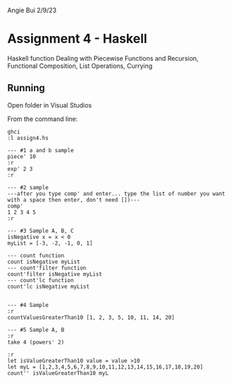 Angie Bui
2/9/23

# Assignment 4 - Haskell

Haskell function
Dealing with Piecewise Functions and Recursion, Functional Composition,
List Operations, Currying

## Running
Open folder in Visual Studios

From the command line:

```
ghci
:l assign4.hs

--- #1 a and b sample
piece' 10 
:r
exp' 2 3
:r

--- #2 sample
---after you type comp' and enter... type the list of number you want with a space then enter, don't need [])---
comp'
1 2 3 4 5
:r

--- #3 Sample A, B, C
isNegative x = x < 0
myList = [-3, -2, -1, 0, 1]

--- count function
count isNegative myList 
--- count'filter function
count'filter isNegative myList 
--- count'lc function
count'lc isNegative myList 


--- #4 Sample
:r
countValuesGreaterThan10 [1, 2, 3, 5, 10, 11, 14, 20]

--- #5 Sample A, B
:r 
take 4 (powers' 2)

:r
let isValueGreaterThan10 value = value >10
let myL = [1,2,3,4,5,6,7,8,9,10,11,12,13,14,15,16,17,18,19,20]
count'' isValueGreaterThan10 myL
```

